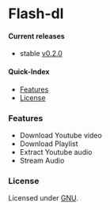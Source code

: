 # Flash-dl

#### Current releases

* stable [v0.2.0](https://github.com/di48l069/Flash-dl/releases/tag/v0.2.0)

#### Quick-Index 

+ [Features](#features)
+ [License](#license)

### Features <a name="features"></a>
* Download Youtube video
* Download Playlist
* Extract Youtube audio
* Stream Audio

### License <a name="license"></a>

Licensed under [GNU](https://github.com/di48l069/Flash-dl/blob/master/LICENSE). 
